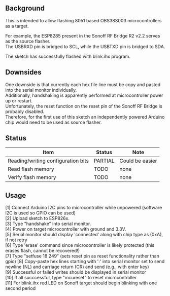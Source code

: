 ## Background
This is intended to allow flashing 8051 based OBS38S003 microcontrollers as a target.  

For example, the ESP8285 present in the Sonoff RF Bridge R2 v2.2 serves as the source flasher.  
The USBRXD pin is bridged to SCL, while the USBTXD pin is bridged to SDA.  

The sketch has successfully flashed with blink.ihx program.  


## Downsides
One downside is that currently each hex file line must be copy and pasted into the serial monitor individually.  
Additionally, handshaking is apparently performed at microcontroller power up or restart.  
Unfortunately, the reset function on the reset pin of the Sonoff RF Bridge is probably disabled.  
Therefore, for the first use of this sketch an independently powered Arduino chip would need to be used as source flasher.  

## Status
| Item | Status | Note | 
| ------------- | ------------- | ------------- | 
|  Reading/writing configuration bits | PARTIAL  | Could be easier | 
|  Read flash memory | TODO  | none | 
|  Verify flash memory | TODO  | none | 

## Usage
[1]  Connect Arduino I2C pins to microcontroller while unpowered (software I2C is used so GPIO can be used)  
[2]  Upload sketch to ESP826x.  
[3]  Type "handshake" into serial monitor.  
[4]  Power on target microcontroller with ground and 3.3V.  
[5]  Serial monitor should display 'connected' along with chip type as (0xA), if not retry  
[6]  Type 'erase' command since microcontroller is likely protected (this erases flash, cannot be recovered!)  
[7]  Type "setfuse 18 249"  (sets reset pin as reset functionality rather than gpio)
[8]  Copy-paste hex lines starting with ':' into serial monitor set to send newline (NL) and carriage return (CR) and send (e.g., with enter key)  
[9]  Successful or failed writes should be displayed in serial monitor  
[10] If all succcessful, type "mcureset" to reset microcontroller  
[11] For blink.ihx red LED on Sonoff target should begin blinking with one second period
